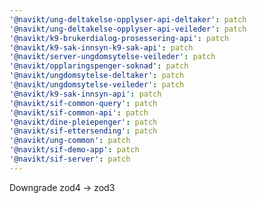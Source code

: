 ```yaml
---
'@navikt/ung-deltakelse-opplyser-api-deltaker': patch
'@navikt/ung-deltakelse-opplyser-api-veileder': patch
'@navikt/k9-brukerdialog-prosessering-api': patch
'@navikt/k9-sak-innsyn-k9-sak-api': patch
'@navikt/server-ungdomsytelse-veileder': patch
'@navikt/opplaringspenger-soknad': patch
'@navikt/ungdomsytelse-deltaker': patch
'@navikt/ungdomsytelse-veileder': patch
'@navikt/k9-sak-innsyn-api': patch
'@navikt/sif-common-query': patch
'@navikt/sif-common-api': patch
'@navikt/dine-pleiepenger': patch
'@navikt/sif-ettersending': patch
'@navikt/ung-common': patch
'@navikt/sif-demo-app': patch
'@navikt/sif-server': patch
---
```


Downgrade zod4 -> zod3
